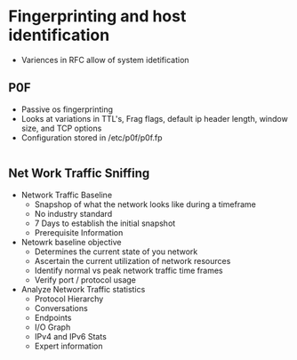 # Fingerprinting and host identification
- Variences in RFC allow of system idetification
## P0F
- Passive os fingerprinting
- Looks at variations in TTL's, Frag flags, default ip header length, window size, and TCP options
- Configuration stored in /etc/p0f/p0f.fp
```bash

```
## Net Work Traffic Sniffing
- Network Traffic Baseline
  - Snapshop of what the network looks like during a timeframe
  - No industry standard
  - 7 Days to establish the initial snapshot
  - Prerequisite Information
- Netowrk baseline objective 
  - Determines the current state of you network
  - Ascertain the current utilization of network resources
  - Identify normal vs peak network traffic time frames
  - Verify port / protocol usage
- Analyze Network Traffic statistics
  - Protocol Hierarchy
  - Conversations
  - Endpoints
  - I/O Graph
  - IPv4 and IPv6 Stats
  - Expert information
```wireshark

```
